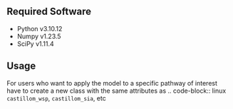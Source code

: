 Required Software
--------

- Python v3.10.12
- Numpy v1.23.5
- SciPy v1.11.4

Usage
--------

For users who want to apply the model to a specific pathway of interest have to create a new class with the same attributes as .. code-block:: linux
 `castillom_wsp`, `castillom_sia`, etc
